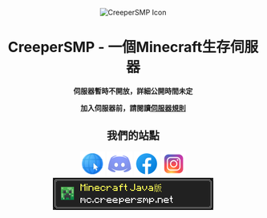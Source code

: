 <div align="center">
  
![CreeperSMP Icon](https://cdn.creepersmp.net/image/creepersmp-icon/150.png)

# CreeperSMP - 一個Minecraft生存伺服器

**伺服器暫時不開放，詳細公開時間未定**

**加入伺服器前，請閱讀[伺服器規則](https://creepersmp.net/docs/rules)**

## 我們的站點
[![Website](https://raw.githubusercontent.com/creepersmp/.github/main/images/profile/website.png)](https://creepersmp.net/)
[![Discord](https://raw.githubusercontent.com/creepersmp/.github/main/images/profile/discord.png)](https://discord.com/invite/rcFpXTWRUS)
[![Facebook](https://raw.githubusercontent.com/creepersmp/.github/main/images/profile/facebook.png)](https://facebook.com/CSMPOffical)
[![Discord](https://raw.githubusercontent.com/creepersmp/.github/main/images/profile/instagram.png)](https://instagram.com/creepersmp_offical)
<br/>
![Minecraft-Java-IP](https://raw.githubusercontent.com/creepersmp/.github/main/images/profile/minecraft-java.png)

</div>
